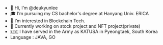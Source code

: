 - 👋 Hi, I’m @deukyunlee
- 🎓 I’m pursuing my CS bachelor's degree at Hanyang Univ. ERICA
- 👀 I’m interested in Blockchain Tech.
- :rocket: Currently working on stock project and NFT project(private)
- :us: I have served in the Army as KATUSA in Pyeongtaek, South Korea 
- Language : JAVA, GO
